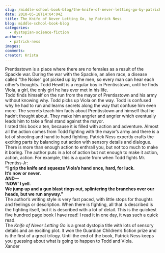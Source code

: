 ```yaml
---
slug: /middle-school-book-blog/the-knife-of-never-letting-go-by-patrick-ness
date: 2010-05-18T14:04:04Z
title: The Knife of Never Letting Go, by Patrick Ness
blog: middle-school-book-blog
categories:
  - dystopian-science-fiction
authors:
  - patrick-ness
images:
comments:
creator: Krista
---
```


 Prentisstown is a place where there are no females as a result of the Spackle war. During the war with the Spackle, an alien race, a disease called “the Noise” got picked up by the men, so every man can hear each other’s thoughts. Todd Hewitt is a regular boy in Prentisstown, until he finds Viola, a girl, the only girl he has ever met in his life.<br />Todd finds himself on the run from the mayor of Prentisstown and his army without knowing why. Todd picks up Viola on the way. Todd is confused why he had to run and learns secrets along the way that confuse him even more. The secrets teach him facts about Prentisstown and himself that he hadn’t thought about. They make him angrier and angrier which eventually leads him to take a final stand against the mayor.<br />I rated this book a ten, because it is filled with action and adventure. Almost all the action comes from Todd fighting with the mayor’s army and there is a lot of shooting and hand to hand fighting. Patrick Ness expertly crafts the exciting parts by balancing out action with sensory details and dialogue. There is more than enough action to enthrall you, but not too much to make it boring. The author puts in a lot of action but not enough to make it action, action, action. For example, this is a quote from when Todd fights Mr. Prentiss Jr:<br /><strong>“I grip the knife and squeeze Viola’s hand once, hard, for luck. </strong><br /><strong> It’s now or never. </strong><br /><strong> AND— </strong><br /><strong> ‘NOW’ I yell.</strong><br /><strong>We jump up and a gun blast rings out, splintering the branches over our heads, but we run anyway.” </strong><br />The author’s writing style is very fast paced, with little stops for thoughts and feelings or description. When there is fighting, all that is described is the fighting itself, but it is described with a lot of detail. This is the quickest five hundred page book I have read! I read it in one day, it was such a quick read.<br />The <em>Knife of Never Letting Go</em> is a great dystopia title with lots of sensory details and an exciting plot. It won the Guardian Children’s fiction prize and is the first of a great trilogy. Until the end of the book, Patrick Ness keeps you guessing about what is going to happen to Todd and Viola.<br />Xander<br />
